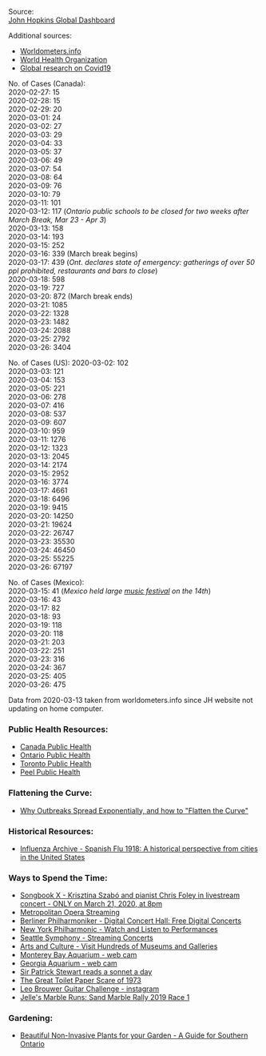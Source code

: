 Source:  
[John Hopkins Global Dashboard](https://gisanddata.maps.arcgis.com/apps/opsdashboard/index.html#/bda7594740fd40299423467b48e9ecf6)

Additional sources:
- [Worldometers.info](https://www.worldometers.info/coronavirus/  )
- [World Health Organization](www.who.int)
- [Global research on Covid19](https://www.who.int/emergencies/diseases/novel-coronavirus-2019/global-research-on-novel-coronavirus-2019-ncov)

No. of Cases (Canada):  
2020-02-27: 15  
2020-02-28: 15  
2020-02-29: 20  
2020-03-01: 24  
2020-03-02: 27  
2020-03-03: 29  
2020-03-04: 33  
2020-03-05: 37  
2020-03-06: 49    
2020-03-07: 54  
2020-03-08: 64    
2020-03-09: 76    
2020-03-10: 79    
2020-03-11: 101  
2020-03-12: 117  (*Ontario public schools to be closed for two weeks after March Break, Mar 23 - Apr 3*)  
2020-03-13: 158   
2020-03-14: 193  
2020-03-15: 252  
2020-03-16: 339  (March break begins)  
2020-03-17: 439  (*Ont. declares state of emergency: gatherings of over 50 ppl prohibited, restaurants and bars to close*)  
2020-03-18: 598  
2020-03-19: 727  
2020-03-20: 872  (March break ends)  
2020-03-21: 1085  
2020-03-22: 1328  
2020-03-23: 1482  
2020-03-24: 2088  
2020-03-25: 2792  
2020-03-26: 3404  


No. of Cases (US):
2020-03-02: 102  
2020-03-03: 121  
2020-03-04: 153    
2020-03-05: 221  
2020-03-06: 278  
2020-03-07: 416  
2020-03-08: 537  
2020-03-09: 607   
2020-03-10: 959  
2020-03-11: 1276   
2020-03-12: 1323  
2020-03-13: 2045  
2020-03-14: 2174  
2020-03-15: 2952  
2020-03-16: 3774  
2020-03-17: 4661  
2020-03-18: 6496  
2020-03-19: 9415  
2020-03-20: 14250  
2020-03-21: 19624  
2020-03-22: 26747  
2020-03-23: 35530  
2020-03-24: 46450  
2020-03-25: 55225  
2020-03-26: 67197  


No. of Cases (Mexico):  
2020-03-15: 41 (*Mexico held large [music festival](https://apnews.com/96c71c1f4bd4c202d1d06e00b9f36d51) on the 14th*)  
2020-03-16: 43  
2020-03-17: 82  
2020-03-18: 93  
2020-03-19: 118  
2020-03-20: 118  
2020-03-21: 203  
2020-03-22: 251  
2020-03-23: 316  
2020-03-24: 367  
2020-03-25: 405  
2020-03-26: 475  

Data from 2020-03-13 taken from worldometers.info since JH website not updating on home computer.

### Public Health Resources:
- [Canada Public Health](https://www.canada.ca/en/public-health/services/diseases/2019-novel-coronavirus-infection.html)
- [Ontario Public Health](https://www.ontario.ca/page/2019-novel-coronavirus)
- [Toronto Public Health](https://www.toronto.ca/home/covid-19/)
- [Peel Public Health](https://www.peelregion.ca/coronavirus/)

### Flattening the Curve:
- [Why Outbreaks Spread Exponentially, and how to "Flatten the Curve"](https://www.washingtonpost.com/graphics/2020/world/corona-simulator/)

### Historical Resources:  
- [Influenza Archive - Spanish Flu 1918: A historical perspective from cities in the United States](https://www.influenzaarchive.org/)

### Ways to Spend the Time:
- [Songbook X - Krisztina Szabó and pianist Chris Foley in livestream concert - ONLY on March 21, 2020, at 8pm](https://tapestryopera.com/performances/songbook-x/)
- [Metropolitan Opera Streaming](https://www.metopera.org/)
- [Berliner Philharmoniker - Digital Concert Hall: Free Digital Concerts](https://www.digitalconcerthall.com)
- [New York Philharmonic - Watch and Listen to Performances](https://nyphil.org/watch-listen)
- [Seattle Symphony - Streaming Concerts](https://seattlesymphony.org/live)
- [Arts and Culture - Visit Hundreds of Museums and Galleries](https://artsandculture.google.com/partner?hl=en)
- [Monterey Bay Aquarium - web cam](https://www.montereybayaquarium.org/animals/live-cams)
- [Georgia Aquarium - web cam](https://www.georgiaaquarium.org/webcam/ocean-voyager/)
- [Sir Patrick Stewart reads a sonnet a day](https://www.instagram.com/tv/B-F2tGth-ki/?igshid=tmnb1b3bogev)
- [The Great Toilet Paper Scare of 1973](https://priceonomics.com/the-great-toilet-paper-scare-of-1973/)
- [Leo Brouwer Guitar Challenge - instagram](https://www.instagram.com/p/B-Ia1gmq78d)
- [Jelle's Marble Runs: Sand Marble Rally 2019 Race 1](https://www.youtube.com/watch?v=50L9kNODluI)

### Gardening:
- [Beautiful Non-Invasive Plants for your Garden - A Guide for Southern Ontario](https://www.ontarioinvasiveplants.ca/wp-content/uploads/2020/02/GMI-South-_-PDF-_-Edition-3-2020-NEW.pdf)
